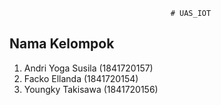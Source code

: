                                         # UAS_IOT
## Nama Kelompok
1. Andri Yoga Susila    (1841720157)
2. Facko Ellanda        (1841720154)
3. Youngky Takisawa     (1841720156)